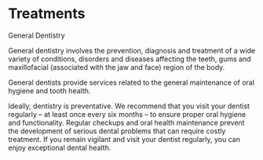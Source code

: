 # Treatments

General Dentistry

General dentistry involves the prevention, diagnosis and treatment of a wide variety of conditions, disorders and diseases affecting the teeth, gums and maxillofacial (associated with the jaw and face) region of the body.

General dentists provide services related to the general maintenance of oral hygiene and tooth health.

Ideally, dentistry is preventative. We recommend that you visit your dentist regularly – at least once every six months – to ensure proper oral hygiene and functionality. Regular checkups and oral health maintenance prevent the development of serious dental problems that can require costly treatment. If you remain vigilant and visit your dentist regularly, you can enjoy exceptional dental health.



